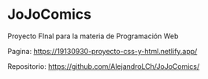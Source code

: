 # JoJoComics
Proyecto FInal para la materia de Programación Web

Pagina: https://19130930-proyecto-css-y-html.netlify.app/

Repositorio: https://github.com/AlejandroLCh/JoJoComics/

